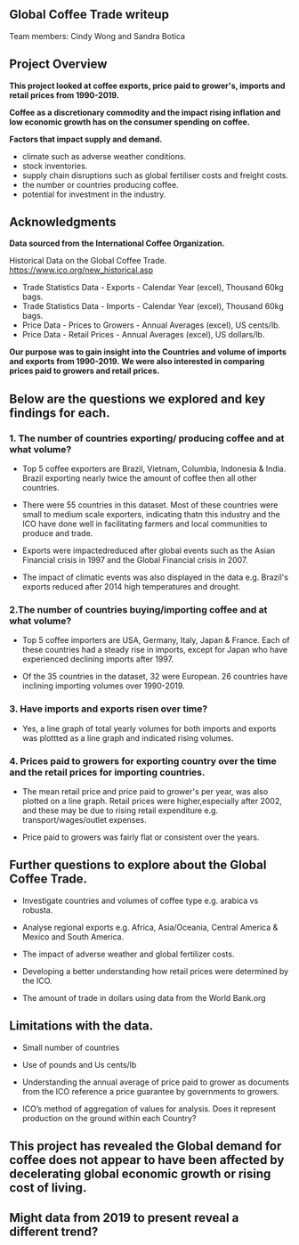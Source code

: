 ## Global Coffee Trade writeup
Team members: Cindy Wong and Sandra Botica
## Project Overview

**This project looked at coffee exports, price paid to grower's, imports and retail prices from 1990-2019.**

**Coffee as a discretionary commodity and the impact rising inflation and low economic growth has on the consumer spending on coffee.**

**Factors that impact supply and demand.**

 - climate such as adverse weather conditions.
 - stock inventories.
 - supply chain disruptions such as global fertiliser costs and freight costs.
 - the number or countries producing coffee.
 - potential for investment in the industry.


## Acknowledgments
**Data sourced from the International Coffee Organization.**

Historical Data on the Global Coffee Trade.
https://www.ico.org/new_historical.asp

 - Trade Statistics Data - Exports - Calendar Year (excel), Thousand 60kg bags.
 - Trade Statistics Data - Imports - Calendar Year (excel), Thousand 60kg bags.
 - Price Data - Prices to Growers - Annual Averages (excel), US cents/lb.
 - Price Data - Retail Prices - Annual Averages (excel), US dollars/lb.

**Our purpose was to gain insight into the Countries and volume of imports and exports from 1990-2019.**
**We were also interested in comparing prices paid to growers and retail prices.**

## Below are the questions we explored and key findings for each.

### 1. The number of countries exporting/ producing coffee and at what volume?

* Top 5 coffee exporters are Brazil, Vietnam, Columbia, Indonesia & India. Brazil exporting nearly twice the amount of coffee then all other countries. 

* There were 55 countries in this dataset. Most of these countries were small to medium scale exporters, indicating thatn this industry and the ICO have done well in facilitating farmers and local communities to produce and trade.

* Exports were impactedreduced after global events such as the Asian Financial crisis in 1997 and the Global Financial crisis in 2007.

* The impact of climatic events was also displayed in the data e.g. Brazil's exports reduced after 2014 high temperatures and drought.

### 2.The number of countries buying/importing coffee and at what volume?

* Top 5 coffee importers are USA, Germany, Italy, Japan & France. Each of these countries had a steady rise in imports, except for Japan who have experienced declining imports after 1997.

* Of the 35 countries in the dataset, 32 were European. 26 countries have inclining importing volumes over 1990-2019.

### 3. Have imports and exports risen over time?

* Yes, a line graph of total yearly volumes for both imports and exports was plottted as a line graph and indicated rising volumes.

### 4. Prices paid to growers for exporting country over the time and the retail prices for importing countries.

* The mean retail price and price paid to grower's per year, was also plotted on a line graph. Retail prices were higher,especially after 2002, and these may be due to rising retail expenditure e.g. transport/wages/outlet expenses.

* Price paid to growers was fairly flat or consistent over the years.

## Further questions to explore about the Global Coffee Trade.

 - Investigate countries and volumes of coffee type e.g. arabica vs robusta.

 - Analyse regional exports e.g. Africa, Asia/Oceania, Central America & Mexico and South America.

 - The impact of adverse weather and global fertilizer costs.

 - Developing a better understanding how retail prices were determined by the ICO.

 - The amount of trade in dollars using data from the World Bank.org

## Limitations with the data.

 - Small number of countries

 - Use of pounds and Us cents/lb

 - Understanding the annual average of price paid to grower as documents from the ICO reference a price guarantee by governments to growers.
 
 - ICO’s method of aggregation of values for analysis. Does it represent production on the ground within each Country?

## This project has revealed the Global demand for coffee does not appear to have been affected by decelerating global economic growth or rising cost of living.

## Might data from 2019 to present reveal a different trend?
